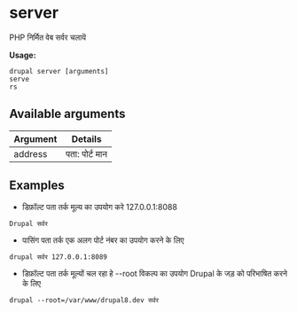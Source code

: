 # server
PHP निर्मित वेब सर्वर चलायॆ

**Usage:**
```
drupal server [arguments]
serve
rs
```

## Available arguments
Argument | Details
---------|-------------
address | पता: पोर्ट मान

## Examples
* डिफ़ॉल्ट पता तर्क मूल्य का उपयोग करे 127.0.0.1:8088
```
Drupal सर्वर
```
* पासिंग पता तर्क एक अलग पोर्ट नंबर का उपयोग करने के लिए
```
drupal सर्वर 127.0.0.1:8089
```
* डिफ़ॉल्ट पता तर्क मूल्यों चल रहा हे --root विकल्प का उपयोग Drupal के जड़ को परिभाषित करने के लिए
```
drupal --root=/var/www/drupal8.dev सर्वर
```
